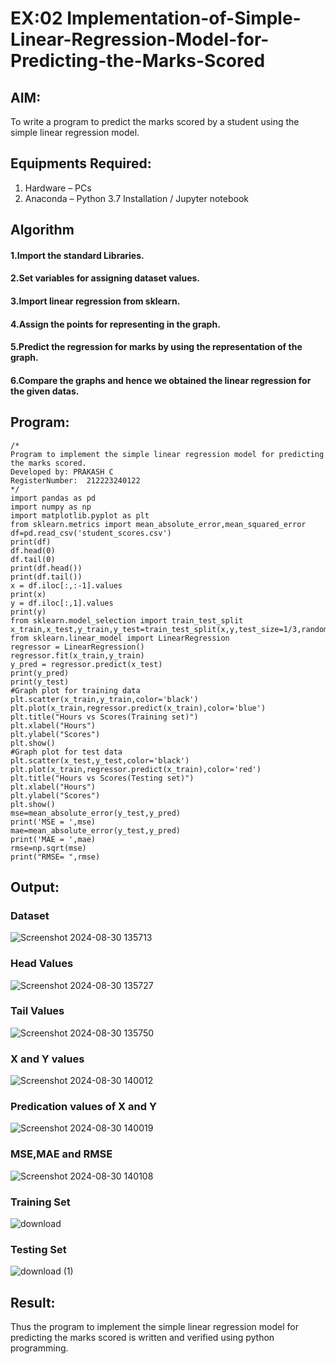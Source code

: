 # EX:02 Implementation-of-Simple-Linear-Regression-Model-for-Predicting-the-Marks-Scored

## AIM:
To write a program to predict the marks scored by a student using the simple linear regression model.

## Equipments Required:
1. Hardware – PCs
2. Anaconda – Python 3.7 Installation / Jupyter notebook

## Algorithm
#### 1.Import the standard Libraries. 
#### 2.Set variables for assigning dataset values. 
#### 3.Import linear regression from sklearn. 
#### 4.Assign the points for representing in the graph. 
#### 5.Predict the regression for marks by using the representation of the graph. 
#### 6.Compare the graphs and hence we obtained the linear regression for the given datas.

## Program:
```
/*
Program to implement the simple linear regression model for predicting the marks scored.
Developed by: PRAKASH C
RegisterNumber:  212223240122
*/
import pandas as pd
import numpy as np
import matplotlib.pyplot as plt
from sklearn.metrics import mean_absolute_error,mean_squared_error
df=pd.read_csv('student_scores.csv')
print(df)
df.head(0)
df.tail(0)
print(df.head())
print(df.tail())
x = df.iloc[:,:-1].values
print(x)
y = df.iloc[:,1].values
print(y)
from sklearn.model_selection import train_test_split
x_train,x_test,y_train,y_test=train_test_split(x,y,test_size=1/3,random_state=0)
from sklearn.linear_model import LinearRegression
regressor = LinearRegression()
regressor.fit(x_train,y_train)
y_pred = regressor.predict(x_test)
print(y_pred)
print(y_test)
#Graph plot for training data
plt.scatter(x_train,y_train,color='black')
plt.plot(x_train,regressor.predict(x_train),color='blue')
plt.title("Hours vs Scores(Training set)")
plt.xlabel("Hours")
plt.ylabel("Scores")
plt.show()
#Graph plot for test data
plt.scatter(x_test,y_test,color='black')
plt.plot(x_train,regressor.predict(x_train),color='red')
plt.title("Hours vs Scores(Testing set)")
plt.xlabel("Hours")
plt.ylabel("Scores")
plt.show()
mse=mean_absolute_error(y_test,y_pred)
print('MSE = ',mse)
mae=mean_absolute_error(y_test,y_pred)
print('MAE = ',mae)
rmse=np.sqrt(mse)
print("RMSE= ",rmse)
```

## Output:
### Dataset

![Screenshot 2024-08-30 135713](https://github.com/user-attachments/assets/68dcb42e-da96-44de-be64-2fb5306fd842)

### Head Values

![Screenshot 2024-08-30 135727](https://github.com/user-attachments/assets/95562721-c22e-48fe-aa52-54542a08d1f4)

### Tail Values

![Screenshot 2024-08-30 135750](https://github.com/user-attachments/assets/50131f8f-b1a5-4367-9ae5-d2059bcf73cb)

### X and Y values

![Screenshot 2024-08-30 140012](https://github.com/user-attachments/assets/ed12b651-3109-401b-b5c3-49af3eab2568)

### Predication values of X and Y

![Screenshot 2024-08-30 140019](https://github.com/user-attachments/assets/3e06083a-55d8-4b31-90d2-8bf440e50133)

### MSE,MAE and RMSE

![Screenshot 2024-08-30 140108](https://github.com/user-attachments/assets/dc2ab63f-d868-4bfc-a5be-77c0dbf19cba)

### Training Set

![download](https://github.com/user-attachments/assets/3498e675-64a5-402c-99e9-aa0c1721312e)

### Testing Set

![download (1)](https://github.com/user-attachments/assets/5f91ea47-a46f-452c-9111-3a7f35e92b02)

## Result:
Thus the program to implement the simple linear regression model for predicting the marks scored is written and verified using python programming.
